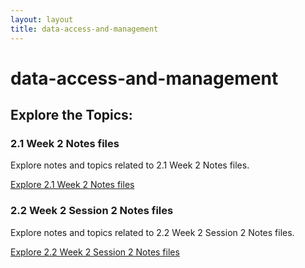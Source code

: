 ```yaml
---
layout: layout
title: data-access-and-management
---
```


# data-access-and-management

## Explore the Topics:
<div class="card-grid">

<div class="card">
  <h3>2.1 Week 2 Notes files</h3>
  <p>Explore notes and topics related to 2.1 Week 2 Notes files.</p>
  <a href="./2.1 Week 2 Notes files/index.html">Explore 2.1 Week 2 Notes files</a>
</div>

<div class="card">
  <h3>2.2 Week 2  Session 2 Notes files</h3>
  <p>Explore notes and topics related to 2.2 Week 2  Session 2 Notes files.</p>
  <a href="./2.2 Week 2- Session 2 Notes files/index.html">Explore 2.2 Week 2  Session 2 Notes files</a>
</div>
</div>


